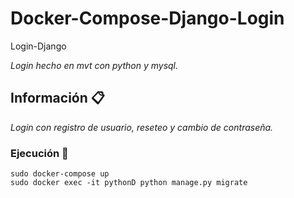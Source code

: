 # Docker-Compose-Django-Login

 Login-Django

_Login hecho en mvt con python y mysql._

## Información 📋

_Login con registro de usuario, reseteo y cambio de contraseña._

### Ejecución 🚀

```
sudo docker-compose up
sudo docker exec -it pythonD python manage.py migrate
```
